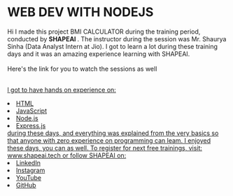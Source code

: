 # WEB DEV WITH NODEJS
Hi I made this project BMI CALCULATOR during the training period, conducted by <b> SHAPEAI </b>.
The instructor during the session was Mr. Shaurya Sinha (Data Analyst Intern at Jio). I got to learn a lot during these training days and it was an amazing experience learning with SHAPEAI. <br><br>Here's the link for you to watch the sessions as well<br>
<a href="https://www.youtube.com/playlist?list=PL7z18TDRnbul748Yq6CTEnUzUfGE26AOA">

  <br>l got to have hands on experience on:
<li>HTML
<li>JavaScript
<li>Node.js
<li>Express.js
<br>during these days, and everything was explained from the very basics so that anyone with zero experience on programming can leam. I enjoyed these days, you can as well. To register for next free trainings, visit:
www.shapeai.tech
or follow SHAPEAI on:
<li><a href=
"https://in.linkedin.com/company/shapeai">LinkedIn</a>
<li><a href=
"https://www.instagram.com/shape.ai?hl=en">Instagram</a>
<li><a href=
"https://www.youtube.com/channel/UCTUVDLTW9meuDXWcbmlSPdA">YouTube</a>
<li><a href=
"https://github.com/shapeai">GitHub</a>
